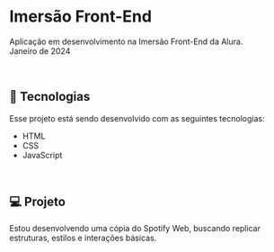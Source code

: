 # Imersão Front-End
Aplicação em desenvolvimento na Imersão Front-End da Alura.
<br>
Janeiro de 2024

<br>

## 🚀 Tecnologias

Esse projeto está sendo desenvolvido com as seguintes tecnologias:

- HTML
- CSS
- JavaScript

<br>

## 💻 Projeto

Estou desenvolvendo uma cópia do Spotify Web, buscando replicar estruturas, estilos e interações básicas.
